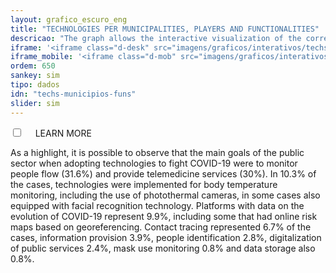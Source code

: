 ```yaml
---
layout: grafico_escuro_eng
title: "TECHNOLOGIES PER MUNICIPALITIES, PLAYERS AND FUNCTIONALITIES"
descricao: "The graph allows the interactive visualization of the correlation between three variables: location in which the technology was implemented, suppliers and functionalities of those technologies. Thus, it is possible to identify what functionalities were applied in a given city, as well as which players supply a given functionality"
iframe: '<iframe class="d-desk" src="imagens/graficos/interativos/techs-expand" height="1500px" width="100%" frameborder="no" seamless> </iframe>'
iframe_mobile: '<iframe class="d-mob" src="imagens/graficos/interativos/techs-expand_mobile" height="1550px" width="100%" frameborder="no" seamless> </iframe>'
ordem: 650
sankey: sim
tipo: dados
idn: "techs-municipios-funs"
slider: sim
---
```


<div class="accordion">
    <div class="option">
      <input type="checkbox" id="toggle{{page.ordem}}" class="toggle" />
      <label class="titleaco" for="toggle{{page.ordem}}">LEARN MORE&nbsp;
      </label>
      <div class="contentaco">
        <p>As a highlight, it is possible to observe that the main goals of the public sector when adopting technologies to fight COVID-19 were to monitor people flow (31.6%) and provide telemedicine services (30%). In 10.3% of the cases, technologies were implemented for body temperature monitoring, including the use of photothermal cameras, in some cases also equipped with facial recognition technology. Platforms with data on the evolution of COVID-19 represent 9.9%, including some that had online risk maps based on georeferencing. Contact tracing represented 6.7% of the cases, information provision 3.9%, people identification 2.8%, digitalization of public services 2.4%, mask use monitoring 0.8% and data storage also 0.8%.</p>
      </div>
    </div>
  </div>
